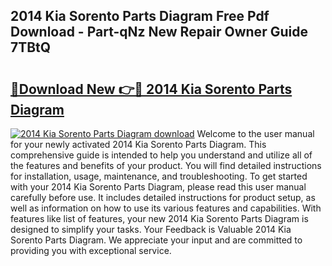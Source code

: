 ## 2014 Kia Sorento Parts Diagram Free Pdf Download - Part-qNz New Repair Owner Guide 7TBtQ

# <h2><a href="http://dfksxe.blite.top/?on=2014+Kia+Sorento+Parts+Diagram">🔗Download New 👉🔴 2014 Kia Sorento Parts Diagram</a></h2>

[![2014 Kia Sorento Parts Diagram download](https://i.imgur.com/lujVjoI.png)](http://dfksxe.blite.top/?on=2014+Kia+Sorento+Parts+Diagram)
Welcome to the user manual for your newly activated 2014 Kia Sorento Parts Diagram. This comprehensive guide is intended to help you understand and utilize all of the features and benefits of your product. You will find detailed instructions for installation, usage, maintenance, and troubleshooting. To get started with your 2014 Kia Sorento Parts Diagram, please read this user manual carefully before use. It includes detailed instructions for product setup, as well as information on how to use its various features and capabilities. With features like list of features, your new 2014 Kia Sorento Parts Diagram is designed to simplify your tasks. Your Feedback is Valuable 2014 Kia Sorento Parts Diagram. We appreciate your input and are committed to providing you with exceptional service.

